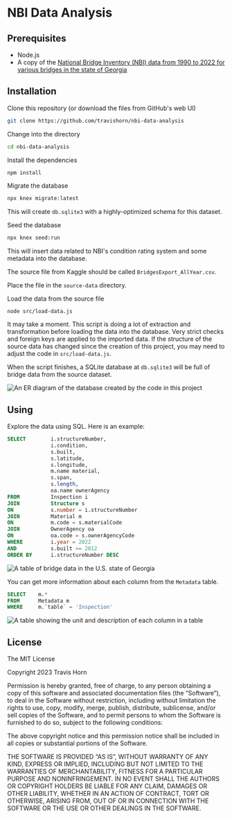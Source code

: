 # NBI Data Analysis

## Prerequisites

- Node.js
- A copy of the [National Bridge Inventory (NBI) data from 1990 to 2022 for various
bridges in the state of
Georgia](https://www.kaggle.com/datasets/cynthiamengyuanli/nbi-data-1990-2022)

## Installation

Clone this repository (or download the files from GitHub's web UI)

```sh
git clone https://github.com/travishorn/nbi-data-analysis
```

Change into the directory

```sh
cd nbi-data-analysis
```

Install the dependencies

```sh
npm install
```

Migrate the database

```sh
npx knex migrate:latest
```

This will create `db.sqlite3` with a highly-optimized schema for this dataset.

Seed the database

```sh
npx knex seed:run
```

This will insert data related to NBI's condition rating system and some metadata
into the database.

The source file from Kaggle should be called `BridgesExport_AllYear.csv`.

Place the file in the `source-data` directory.

Load the data from the source file

```
node src/load-data.js
```

It may take a moment. This script is doing a lot of extraction and
transformation before loading the data into the database. Very strict checks and
foreign keys are applied to the imported data. If the structure of the source
data has changed since the creation of this project, you may need to adjust the
code in `src/load-data.js`.

When the script finishes, a SQLite database at `db.sqlite3` will be full of
bridge data from the source dataset.

![An ER diagram of the database created by the code in this
project](screenshots/er-diagram.png)

## Using

Explore the data using SQL. Here is an example:

```sql
SELECT        i.structureNumber,
              i.condition,
              s.built,
              s.latitude,
              s.longitude,
              m.name material,
              s.span,
              s.length,
              oa.name ownerAgency
FROM          Inspection i
JOIN          Structure s
ON            s.number = i.structureNumber
JOIN          Material m
ON            m.code = s.materialCode
JOIN          OwnerAgency oa
ON            oa.code = s.ownerAgencyCode
WHERE         i.year = 2022
AND           s.built >= 2012
ORDER BY      i.structureNumber DESC
```

![A table of bridge data in the U.S. state of
Georgia](screenshots/query-result.png)

You can get more information about each column from the `Metadata` table.

```sql
SELECT    m.*
FROM      Metadata m
WHERE     m.`table` = 'Inspection'
```

![A table showing the unit and description of each column in a
table](screenshots/metadata-example.png)

## License

The MIT License

Copyright 2023 Travis Horn

Permission is hereby granted, free of charge, to any person obtaining a copy of
this software and associated documentation files (the “Software”), to deal in
the Software without restriction, including without limitation the rights to
use, copy, modify, merge, publish, distribute, sublicense, and/or sell copies of
the Software, and to permit persons to whom the Software is furnished to do so,
subject to the following conditions:

The above copyright notice and this permission notice shall be included in all
copies or substantial portions of the Software.

THE SOFTWARE IS PROVIDED “AS IS”, WITHOUT WARRANTY OF ANY KIND, EXPRESS OR
IMPLIED, INCLUDING BUT NOT LIMITED TO THE WARRANTIES OF MERCHANTABILITY, FITNESS
FOR A PARTICULAR PURPOSE AND NONINFRINGEMENT. IN NO EVENT SHALL THE AUTHORS OR
COPYRIGHT HOLDERS BE LIABLE FOR ANY CLAIM, DAMAGES OR OTHER LIABILITY, WHETHER
IN AN ACTION OF CONTRACT, TORT OR OTHERWISE, ARISING FROM, OUT OF OR IN
CONNECTION WITH THE SOFTWARE OR THE USE OR OTHER DEALINGS IN THE SOFTWARE.
